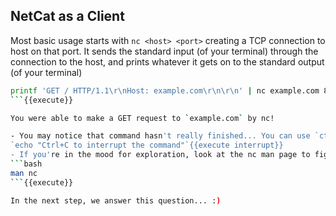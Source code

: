 ## NetCat as a Client
Most basic usage starts with `nc <host> <port>` creating a TCP connection to host on that port. It sends the standard input (of your terminal) through the connection to the host, and prints whatever it gets on to the standard output (of your terminal) 


```bash
printf 'GET / HTTP/1.1\r\nHost: example.com\r\n\r\n' | nc example.com 80 
```{{execute}}

You were able to make a GET request to `example.com` by nc!

- You may notice that command hasn't really finished... You can use `ctrl + C` to interrupt the current command, but may want to think about why is this the case.
`echo "Ctrl+C to interrupt the command"`{{execute interrupt}}
- If you're in the mood for exploration, look at the nc man page to figure out how to solve it.
```bash
man nc
```{{execute}}

In the next step, we answer this question... :) 